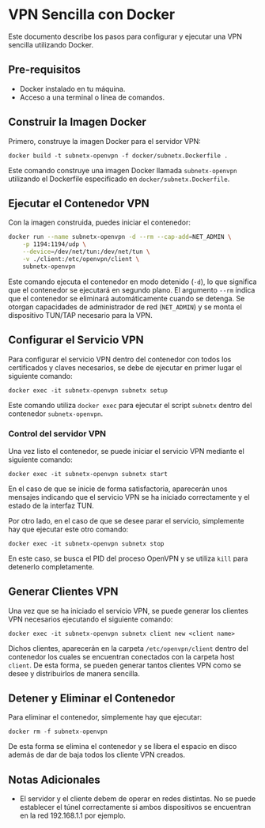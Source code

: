 # VPN Sencilla con Docker

Este documento describe los pasos para configurar y ejecutar una VPN sencilla utilizando Docker.

## Pre-requisitos

- Docker instalado en tu máquina.
- Acceso a una terminal o línea de comandos.

## Construir la Imagen Docker

Primero, construye la imagen Docker para el servidor VPN:

`docker build -t subnetx-openvpn -f docker/subnetx.Dockerfile .`

Este comando construye una imagen Docker llamada `subnetx-openvpn` utilizando el Dockerfile especificado en `docker/subnetx.Dockerfile`.

## Ejecutar el Contenedor VPN

Con la imagen construida, puedes iniciar el contenedor:

```bash
docker run --name subnetx-openvpn -d --rm --cap-add=NET_ADMIN \
    -p 1194:1194/udp \
    --device=/dev/net/tun:/dev/net/tun \
    -v ./client:/etc/openvpn/client \
    subnetx-openvpn
```

Este comando ejecuta el contenedor en modo detenido (`-d`), lo que significa que el contenedor se ejecutará en segundo plano. El argumento `--rm` indica que el contenedor se eliminará automáticamente cuando se detenga. Se otorgan capacidades de administrador de red (`NET_ADMIN`) y se monta el dispositivo TUN/TAP necesario para la VPN.

## Configurar el Servicio VPN

Para configurar el servicio VPN dentro del contenedor con todos los certificados y claves necesarios, se debe de ejecutar en primer lugar
el siguiente comando:

`docker exec -it subnetx-openvpn subnetx setup`

Este comando utiliza `docker exec` para ejecutar el script `subnetx` dentro del contenedor `subnetx-openvpn`.

### Control del servidor VPN

Una vez listo el contenedor, se puede iniciar el servicio VPN mediante el siguiente comando:

`docker exec -it subnetx-openvpn subnetx start`

En el caso de que se inicie de forma satisfactoria, aparecerán unos mensajes indicando que el servicio VPN se ha iniciado correctamente y el estado de la interfaz TUN.

Por otro lado, en el caso de que se desee parar el servicio, simplemente hay que ejecutar este otro comando:

`docker exec -it subnetx-openvpn subnetx stop`

En este caso, se busca el PID del proceso OpenVPN y se utiliza `kill` para detenerlo completamente.

## Generar Clientes VPN

Una vez que se ha iniciado el servicio VPN, se puede generar los clientes VPN necesarios ejecutando el siguiente comando:

`docker exec -it subnetx-openvpn subnetx client new <client name>`

Dichos clientes, aparecerán en la carpeta `/etc/openvpn/client` dentro del contenedor los cuales se encuentran conectados con la carpeta host `client`. De esta forma, se pueden generar tantos clientes VPN como se desee y distribuirlos de manera sencilla.

## Detener y Eliminar el Contenedor

Para eliminar el contenedor, simplemente hay que ejecutar:

`docker rm -f subnetx-openvpn`

De esta forma se elimina el contenedor y se libera el espacio en disco además de dar de baja todos los cliente VPN creados.

## Notas Adicionales

- El servidor y el cliente debem de operar en redes distintas. No se puede establecer el túnel correctamente si ambos dispositivos se encuentran en la red 192.168.1.1 por ejemplo.
